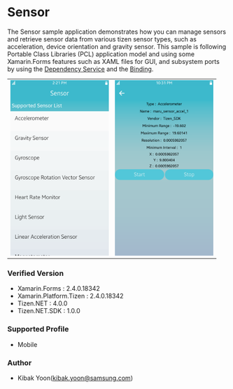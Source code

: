# Sensor
The Sensor sample application demonstrates how you can manage sensors and retrieve sensor data from various tizen sensor types, such as acceleration, device orientation and gravity sensor.
This sample is following Portable Class Libraries (PCL) application model and using some Xamarin.Forms features such as XAML files for GUI, and subsystem ports by using the [Dependency Service](https://developer.xamarin.com/guides/xamarin-forms/application-fundamentals/dependency-service/) and the [Binding](https://developer.xamarin.com/guides/xamarin-forms/xaml/xaml-basics/data_binding_basics/).


<table>
<tr>
<td>
<center><img src='./Screenshots/Tizen/Main.png' height=400></center>
</td>
<td>
<center><img src='./Screenshots/Tizen/Accelerometer.png' height=400></center>
</td>
</tr>
</table>


### Verified Version
* Xamarin.Forms : 2.4.0.18342
* Xamarin.Platform.Tizen : 2.4.0.18342
* Tizen.NET : 4.0.0
* Tizen.NET.SDK : 1.0.0

### Supported Profile
* Mobile

### Author
* Kibak Yoon(kibak.yoon@samsung.com)
